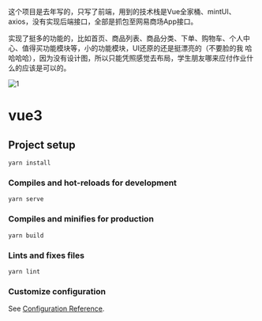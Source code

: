  这个项目是去年写的，只写了前端，用到的技术栈是Vue全家桶、mintUI、axios，没有实现后端接口，全部是抓包至网易商场App接口。
 
实现了挺多的功能的，比如首页、商品列表、商品分类、下单、购物车、个人中心、值得买功能模块等，小的功能模块，UI还原的还是挺漂亮的（不要脸的我 哈哈哈哈），因为没有设计图，所以只能凭照感觉去布局，学生朋友哪来应付作业什么的应该是可以的。

![1](https://user-images.githubusercontent.com/24505978/145313007-6b5ee6bf-4fb8-4aef-8224-f849ad913915.png)


# vue3

## Project setup
```
yarn install
```

### Compiles and hot-reloads for development
```
yarn serve
```

### Compiles and minifies for production
```
yarn build
```

### Lints and fixes files
```
yarn lint
```

### Customize configuration
See [Configuration Reference](https://cli.vuejs.org/config/).
